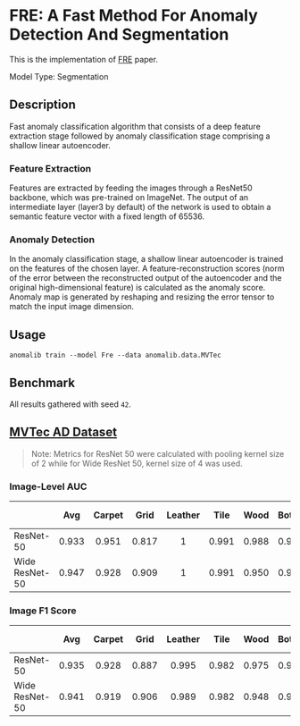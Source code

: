 # FRE: A Fast Method For Anomaly Detection And Segmentation

This is the implementation of [FRE](https://papers.bmvc2023.org/0614.pdf) paper.

Model Type: Segmentation

## Description

Fast anomaly classification algorithm that consists of a deep feature extraction stage followed by anomaly classification stage comprising a shallow linear autoencoder.

### Feature Extraction

Features are extracted by feeding the images through a ResNet50 backbone, which was pre-trained on ImageNet. The output of an intermediate layer (layer3 by default) of the network is used to obtain a semantic feature vector with a fixed length of 65536.

### Anomaly Detection

In the anomaly classification stage, a shallow linear autoencoder is trained on the features of the chosen layer. A feature-reconstruction scores (norm of the error between the reconstructed output of the autoencoder and the original high-dimensional feature) is calculated as the anomaly score. Anomaly map is generated by reshaping and resizing the error tensor to match the input image dimension.

## Usage

`anomalib train --model Fre --data anomalib.data.MVTec`

## Benchmark

All results gathered with seed `42`.

## [MVTec AD Dataset](https://www.mvtec.com/company/research/datasets/mvtec-ad)

> Note: Metrics for ResNet 50 were calculated with pooling kernel size of 2 while for Wide ResNet 50, kernel size of 4 was used.

### Image-Level AUC

|                |  Avg  | Carpet | Grid  | Leather | Tile  | Wood  | Bottle | Cable | Capsule | Hazelnut | Metal Nut | Pill  | Screw | Toothbrush | Transistor | Zipper |
| -------------- | :---: | :----: | :---: | :-----: | :---: | :---: | :----: | :---: | :-----: | :------: | :-------: | :---: | :---: | :--------: | :--------: | :----: |
| ResNet-50      | 0.933 | 0.951  | 0.817 |    1    | 0.991 | 0.988 | 0.996  | 0.931 |  0.887  |  0.974   |   0.902   | 0.951 | 0.798 |   0.908    |   0.943    | 0.957  |
| Wide ResNet-50 | 0.947 | 0.928  | 0.909 |    1    | 0.991 | 0.950 | 0.996  | 0.944 |  0.908  |  0.973   |   0.933   | 0.971 | 0.827 |   0.950    |   0.963    | 0.968  |


### Image F1 Score

|                |  Avg  | Carpet | Grid  | Leather | Tile  | Wood  | Bottle | Cable | Capsule | Hazelnut | Metal Nut | Pill  | Screw | Toothbrush | Transistor | Zipper |
| -------------- | :---: | :----: | :---: | :-----: | :---: | :---: | :----: | :---: | :-----: | :------: | :-------: | :---: | :---: | :--------: | :--------: | :----: |
| ResNet-50      | 0.935 | 0.928  | 0.887 |  0.995  | 0.982 | 0.975 | 0.984  | 0.906 |  0.943  |  0.943   |   0.914   | 0.943 | 0.872 |   0.912    |   0.880    | 0.958  |
| Wide ResNet-50 | 0.941 | 0.919  | 0.906 |  0.989  | 0.982 | 0.948 | 0.984  | 0.911 |  0.951  |  0.950   |   0.934   | 0.960 | 0.885 |   0.931    |   0.895    | 0.967  |

